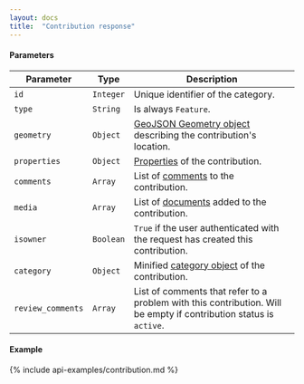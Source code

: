 ```yaml
---
layout: docs
title:  "Contribution response"
---
```


#### Parameters
Parameter           | Type        | Description
--------------------|-------------|---------------------------------------------------------------------------------------
`id`                | `Integer`   | Unique identifier of the category.
`type`              | `String`    | Is always `Feature`.
`geometry`          | `Object`    | [GeoJSON Geometry object](http://geojson.org/geojson-spec.html#geometry-objects) describing the contribution's location.
`properties`        | `Object`    | [Properties](contribution-properties.html) of the contribution.
`comments`          | `Array`     | List of [comments](comment-response.html) to the contribution.
`media   `          | `Array`     | List of [documents](document-response.html) added to the contribution.
`isowner`           | `Boolean`   | `True` if the user authenticated with the request has created this contribution.
`category`          | `Object`    | Minified [category object](category-response.html) of the contribution.
`review_comments`   | `Array`     | List of comments that refer to a problem with this contribution. Will be empty if contribution status is `active`.

#### Example

{% include api-examples/contribution.md %}

